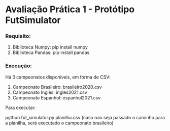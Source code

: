 # Avaliação Prática 1 - Protótipo FutSimulator

### Requisito:
1. Biblioteca Numpy:
  pip install numpy
2. Biblioteca Pandas:
  pip install pandas
  
### Execução:

Há 3 campeonatos disponíveis, em forma de CSV:
  1. Campeonato Brasileiro: brasileiro2020.csv
  2. Campeonato Inglês: ingles2021.csv
  3. Campeonato Espanhol: espanhol2021.csv
  
Para executar:

  python fut_simulator.py planilha.csv (caso nao seja passado o caminho para a planilha, será executado o campeonato brasileiro) 

